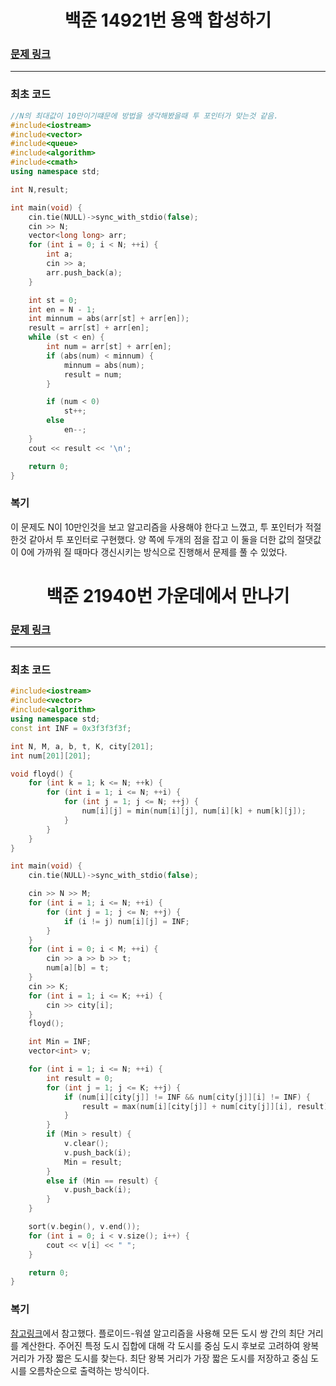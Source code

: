 <h1 align = "center">백준 14921번 용액 합성하기</h1>

### [문제 링크](https://www.acmicpc.net/problem/14921 "용액 합성하기")
---

### 최초 코드

```cpp
//N의 최대값이 10만이기떄문에 방법을 생각해봤을때 투 포인터가 맞는것 같음.
#include<iostream>
#include<vector>
#include<queue>
#include<algorithm>
#include<cmath>
using namespace std;

int N,result;

int main(void) {
	cin.tie(NULL)->sync_with_stdio(false);
	cin >> N;
	vector<long long> arr;
	for (int i = 0; i < N; ++i) {
		int a;
		cin >> a;
		arr.push_back(a);
	}

	int st = 0;
	int en = N - 1;
	int minnum = abs(arr[st] + arr[en]);
	result = arr[st] + arr[en];
	while (st < en) {
		int num = arr[st] + arr[en];
		if (abs(num) < minnum) {
			minnum = abs(num);
			result = num;
		}

		if (num < 0)
			st++;
		else
			en--;
	}
	cout << result << '\n';

	return 0;
}
```

### 복기
이 문제도 N이 10만인것을 보고 알고리즘을 사용해야 한다고 느꼈고, 투 포인터가 적절한것 같아서 투 포인터로 구현했다.
양 쪽에 두개의 점을 잡고 이 둘을 더한 값의 절댓값이 0에 가까워 질 때마다 갱신시키는 방식으로 진행해서 문제를 풀 수 있었다.

<h1 align = "center">백준 21940번 가운데에서 만나기</h1>

### [문제 링크](https://www.acmicpc.net/problem/21940 "가운데에서 만나기")
---

### 최초 코드

```cpp
#include<iostream>
#include<vector>
#include<algorithm>
using namespace std;
const int INF = 0x3f3f3f3f;

int N, M, a, b, t, K, city[201];
int num[201][201];

void floyd() {
	for (int k = 1; k <= N; ++k) {
		for (int i = 1; i <= N; ++i) {
			for (int j = 1; j <= N; ++j) {
				num[i][j] = min(num[i][j], num[i][k] + num[k][j]);
			}
		}
	}
}

int main(void) {
	cin.tie(NULL)->sync_with_stdio(false);

	cin >> N >> M;
	for (int i = 1; i <= N; ++i) {
		for (int j = 1; j <= N; ++j) {
			if (i != j) num[i][j] = INF;
		}
	}
	for (int i = 0; i < M; ++i) {
		cin >> a >> b >> t;
		num[a][b] = t;
	}
	cin >> K;
	for (int i = 1; i <= K; ++i) {
		cin >> city[i];
	}
	floyd();

	int Min = INF;
	vector<int> v;

	for (int i = 1; i <= N; ++i) {
		int result = 0;
		for (int j = 1; j <= K; ++j) {
			if (num[i][city[j]] != INF && num[city[j]][i] != INF) {
				result = max(num[i][city[j]] + num[city[j]][i], result);
			}
		}
		if (Min > result) {
			v.clear();
			v.push_back(i);
			Min = result;
		}
		else if (Min == result) {
			v.push_back(i);
		}
	}

	sort(v.begin(), v.end());
	for (int i = 0; i < v.size(); i++) {
		cout << v[i] << " ";
	}

	return 0;
}
```

### 복기
[참고링크](https://uiop5809.github.io/floyd/21940/)에서 참고했다. 플로이드-워셜 알고리즘을 사용해 모든 도시 쌍 간의 최단 거리를 계산한다. 주어진 특정 도시 집합에 대해 각 도시를 중심 도시 후보로 고려하여 왕복 거리가 가장 짧은 도시를 찾는다. 최단 왕복 거리가 가장 짧은 도시를 저장하고 중심 도시를 오름차순으로 출력하는 방식이다.